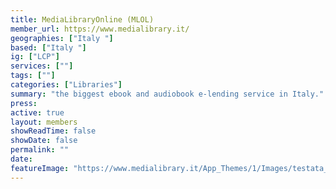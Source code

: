 ```yaml
---
title: MediaLibraryOnline (MLOL) 
member_url: https://www.medialibrary.it/
geographies: ["Italy "]
based: ["Italy "]
ig: ["LCP"] 
services: [""] 
tags: [""]
categories: ["Libraries"]
summary: "the biggest ebook and audiobook e-lending service in Italy."
press:
active: true
layout: members
showReadTime: false
showDate: false
permalink: ""
date: 
featureImage: "https://www.medialibrary.it/App_Themes/1/Images/testata_mlol.svg?v=1"
---
```

